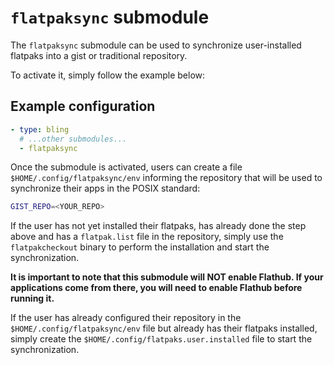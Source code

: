 # `flatpaksync` submodule

The `flatpaksync` submodule can be used to synchronize user-installed flatpaks into a gist or traditional repository.

To activate it, simply follow the example below:

## Example configuration

```yaml
- type: bling
  # ...other submodules...
  - flatpaksync
```

Once the submodule is activated, users can create a file `$HOME/.config/flatpaksync/env` informing the repository that will be used to synchronize their apps in the POSIX standard:

```bash
GIST_REPO=<YOUR_REPO>
```

If the user has not yet installed their flatpaks, has already done the step above and has a `flatpak.list` file in the repository, simply use the `flatpakcheckout` binary to perform the installation and start the synchronization.

**It is important to note that this submodule will NOT enable Flathub. If your applications come from there, you will need to enable Flathub before running it.**

If the user has already configured their repository in the `$HOME/.config/flatpaksync/env` file but already has their flatpaks installed, simply create the `$HOME/.config/flatpaks.user.installed` file to start the synchronization.
